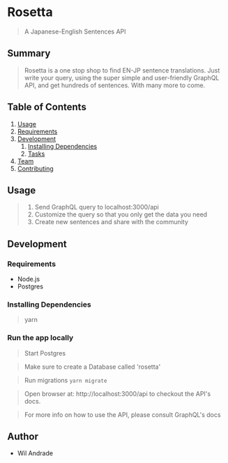# Rosetta #
> A Japanese-English Sentences API

## Summary ##
  > Rosetta is a one stop shop to find EN-JP sentence translations. Just write your query, using the super simple and user-friendly GraphQL API, and get hundreds of sentences. With many more to come.

## Table of Contents

1. [Usage](#Usage)
1. [Requirements](#requirements)
1. [Development](#development)
    1. [Installing Dependencies](#installing-dependencies)
    1. [Tasks](#tasks)
1. [Team](#team)
1. [Contributing](#contributing)

## Usage

> 1) Send GraphQL query to localhost:3000/api
> 2) Customize the query so that you only get the data you need
> 3) Create new sentences and share with the community


## Development

### Requirements

- Node.js
- Postgres

### Installing Dependencies

> yarn 


### Run the app locally

>Start Postgres

>Make sure to create a Database called 'rosetta'

> Run migrations
```yarn migrate```

> Open browser at: http://localhost:3000/api to checkout the API's docs. 

> For more info on how to use the API, please consult GraphQL's docs

## Author

  - Wil Andrade

